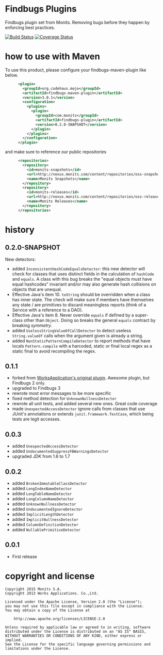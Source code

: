 # Findbugs Plugins
Findbugs plugin set from Monits. Removing bugs before they happen by enforcing best practices.

[![Build Status](https://secure.travis-ci.org/Monits/findbugs-plugin.png)](http://travis-ci.org/Monits/findbugs-plugin)
[![Coverage Status](https://coveralls.io/repos/Monits/findbugs-plugin/badge.png)](https://coveralls.io/r/Monits/findbugs-plugin)

# how to use with Maven

To use this product, please configure your findbugs-maven-plugin like below.

```xml
      <plugin>
        <groupId>org.codehaus.mojo</groupId>
        <artifactId>findbugs-maven-plugin</artifactId>
        <version>3.0.1</version>
        <configuration>
          <plugins>
            <plugin>
              <groupId>com.monits</groupId>
              <artifactId>findbugs-plugin</artifactId>
              <version>0.2.0-SNAPSHOT</version>
            </plugin>
          </plugins>
        </configuration>
      </plugin>
```

and make sure to reference our public repositories

```xml
      <repositories>
        <repository>
          <id>monits-snapshots</id>
          <url>http://nexus.monits.com/content/repositories/oss-snapshots/</url>
          <name>Monits Snapshots</name>
        </repository>
        <repository>
          <id>monits-releases</id>
          <url>http://nexus.monits.com/content/repositories/oss-releases/</url>
          <name>Monits Releases</name>
        </repository>
      </repositories>
```

# history

## 0.2.0-SNAPSHOT
New detectors:
- added `InconsistentHashCodeEqualsDetector`: this new detector will check for
classes that uses distinct fields in the calculation of `hashCode` and `equals`.
A class with this bug breaks the "equal objects must have equal hashcodes" invariant
and/or may also generate hash collisions on objects that are unequal.
- Effective Java's item 10. `toString` should be overridden when a
class has inner state. The check will make sure if members have themselves any
state / are primitives to discard meaningless reports
(think of a Service with a reference to a DAO).
- Effective Java's item 8. Never override `equals` if defined by a super-class
other than `Object`. Doing so breaks the general `equals` contract by breaking
*symmetry*.
- added `UselessStringValueOfCallDetector` to detect useless `String.valueOf` calls
when the argument given is already a string.
- added `NonStaticPatternCompileDetector` to report methods that have locals `Pattern.compile`
with a harcoded, static or final local regex as a static final to avoid recompiling the regex.

## 0.1.1
- forked from [WorksApplication's original plugin](https://github.com/arxes-tolina/findbugs-plugin).
Awesome plugin, but Findbugs 2 only.
- upgraded to Findbugs 3
- rewrote most error messages to be more specific
- fixed method detection for `UnknownNullnessDetector`
- rewrote all unit tests, and added several new ones. Great code coverage
- made `UnexpectedAccessDetector` ignore calls from classes that use JUnit's
annotations or extends `junit.framework.TestCase`, which being tests are
legit accesses.

## 0.0.3

- added `UnexpectedAccessDetector`
- added `UndocumentedSuppressFBWarningsDetector`
- upgraded JDK from 1.6 to 1.7

## 0.0.2

- added `BrokenImmutableClassDetector`
- added `LongIndexNameDetector`
- added `LongTableNameDetector`
- added `LongColumnNameDetector`
- added `UnknownNullnessDetector`
- added `UndocumentedIgnoreDetector`
- added `ImplicitLengthDetector`
- added `ImplicitNullnessDetector`
- added `ColumnDefinitionDetector`
- added `NullablePrimitiveDetector`

## 0.0.1

- First release

# copyright and license

    Copyright 2015 Monits S.A.
    Copyright 2013 Works Applications. Co.,Ltd.
    
    Licensed under the Apache License, Version 2.0 (the "License");
    you may not use this file except in compliance with the License.
    You may obtain a copy of the License at
    
        http://www.apache.org/licenses/LICENSE-2.0
    
    Unless required by applicable law or agreed to in writing, software
    distributed under the License is distributed on an "AS IS" BASIS,
    WITHOUT WARRANTIES OR CONDITIONS OF ANY KIND, either express or implied.
    See the License for the specific language governing permissions and
    limitations under the License.

